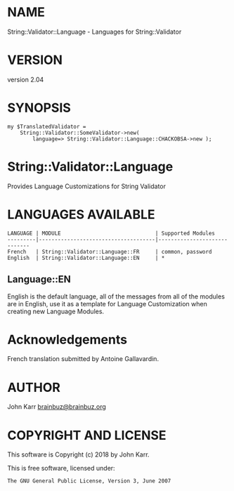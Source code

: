 # NAME

String::Validator::Language - Languages for String::Validator

# VERSION

version 2.04

# SYNOPSIS

    my $TranslatedValidator =
        String::Validator::SomeValidator->new(
            language=> String::Validator::Language::CHACKOBSA->new );

# String::Validator::Language

Provides Language Customizations for String Validator

# LANGUAGES AVAILABLE

    LANGUAGE | MODULE                              | Supported Modules
    ---------|-------------------------------------|-----------------------------
    French   | String::Validator::Language::FR     | common, password
    English  | String::Validator::Language::EN     | *

## Language::EN

English is the default language, all of the messages from all of the modules
are in English, use it as a template for Language Customization when creating
new Language Modules.

# Acknowledgements

French translation submitted by Antoine Gallavardin.

# AUTHOR

John Karr <brainbuz@brainbuz.org>

# COPYRIGHT AND LICENSE

This software is Copyright (c) 2018 by John Karr.

This is free software, licensed under:

    The GNU General Public License, Version 3, June 2007
